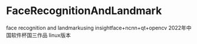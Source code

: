 # FaceRecognitionAndLandmark
face recognition and landmarkusing insightface+ncnn+qt+opencv
2022年中国软件杯国三作品 linux版本
